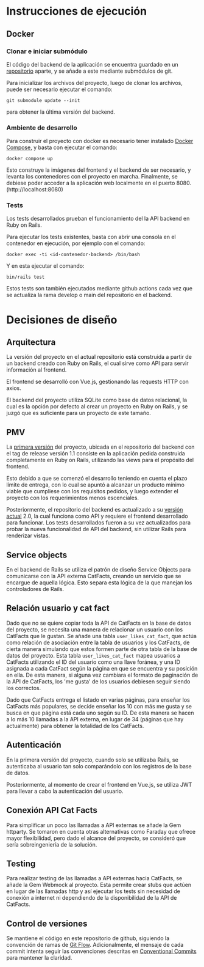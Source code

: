 ﻿# Instrucciones de ejecución

## Docker

### Clonar e iniciar submódulo

El código del backend de la aplicación se encuentra guardado en un [repositorio](https://github.com/aabarcam/ss-cat-facts-backend) aparte, y se añade a este mediante submódulos de git.

Para inicializar los archivos del proyecto, luego de clonar los archivos, puede ser necesario ejecutar el comando:

```
git submodule update --init
```

para obtener la última versión del backend.

### Ambiente de desarrollo

Para construir el proyecto con docker es necesario tener instalado [Docker Compose](https://docs.docker.com/compose/install/), y basta con ejecutar el comando:

```
docker compose up
```

Esto construye la imágenes del frontend y el backend de ser necesario, y levanta los contenedores con el proyecto en marcha. Finalmente, se debiese poder acceder a la aplicación web localmente en el puerto 8080. (http://localhost:8080)

### Tests

Los tests desarrollados prueban el funcionamiento del la API backend en Ruby on Rails.

Para ejecutar los tests existentes, basta con abrir una consola en el contenedor en ejecución, por ejemplo con el comando:

```
docker exec -ti <id-contenedor-backend> /bin/bash
```

Y en esta ejecutar el comando:

```
bin/rails test
```

Estos tests son también ejecutados mediante github actions cada vez que se actualiza la rama develop o main del repositorio en el backend.

# Decisiones de diseño

## Arquitectura

La versión del proyecto en el actual repositorio está construida a partir de un backend creado con Ruby on Rails, el cual sirve como API para servir información al frontend.

El frontend se desarrolló con Vue.js, gestionando las requests HTTP con axios.

El backend del proyecto utiliza SQLite como base de datos relacional, la cual es la opción por defecto al crear un proyecto en Ruby on Rails, y se juzgó que es suficiente para un proyecto de este tamaño.

## PMV

La [primera versión](https://github.com/aabarcam/ss-cat-facts-backend/tree/0f6a1fe2f2723c097c7eb92a849b5adf52f0d8ed) del proyecto, ubicada en el repositorio del backend con el tag de release versión 1.1 consiste en la aplicación pedida construida completamente en Ruby on Rails, utilizando las views para el propósito del frontend.

Esto debido a que se comenzó el desarrollo teniendo en cuenta el plazo límite de entrega, con lo cual se apuntó a alcanzar un producto mínimo viable que cumpliese con los requisitos pedidos, y luego extender el proyecto con los requerimientos menos escenciales.

Posteriormente, el repositorio del backend es actualizado a su [versión actual](https://github.com/aabarcam/ss-cat-facts-backend/tree/version.2.0) 2.0, la cual funciona como API y requiere el frontend desarrollado para funcionar. Los tests desarrollados fueron a su vez actualizados para probar la nueva funcionalidad de API del backend, sin utilizar Rails para renderizar vistas.

## Service objects

En el backend de Rails se utiliza el patrón de diseño Service Objects para comunicarse con la API externa CatFacts, creando un servicio que se encargue de aquella lógica. Esto separa esta lógica de la que manejan los controladores de Rails.

## Relación usuario y cat fact

Dado que no se quiere copiar toda la API de CatFacts en la base de datos del proyecto, se necesita una manera de relacionar un usuario con los CatFacts que le gustan. Se añade una tabla ```user_likes_cat_fact```, que actúa como relación de asociación entre la tabla de usuarios y los CatFacts, de cierta manera simulando que estos formen parte de otra tabla de la base de datos del proyecto. Esta tabla ```user_likes_cat_fact``` mapea usuarios a CatFacts utilizando el ID del usuario como una llave foránea, y una ID asignada a cada CatFact según la página en que se encuentra y su posición en ella. De esta manera, si alguna vez cambiara el formato de paginación de la API de CatFacts, los 'me gusta' de los usuarios debiesen seguir siendo los correctos.

Dado que CatFacts entrega el listado en varias páginas, para enseñar los CatFacts más populares, se decide enseñar los 10 con más me gusta y se busca en que página está cada uno según su ID. De esta manera se hacen a lo más 10 llamadas a la API externa, en lugar de 34 (páginas que hay actualmente) para obtener la totalidad de los CatFacts.

## Autenticación

En la primera versión del proyecto, cuando solo se utilizaba Rails, se autenticaba al usuario tan solo comparándolo con los registros de la base de datos.

Posteriormente, al momento de crear el frontend en Vue.js, se utiliza JWT para llevar a cabo la autenticación del usuario.

## Conexión API Cat Facts

Para simplificar un poco las llamadas a API externas se añade la Gem httparty. Se tomaron en cuenta otras alternativas como Faraday que ofrece mayor flexibilidad, pero dado el alcance del proyecto, se consideró que sería sobreingeniería de la solución.

## Testing

Para realizar testing de las llamadas a API externas hacia CatFacts, se añade la Gem Webmock al proyecto. Esta permite crear stubs que actúen en lugar de las llamadas http y así ejecutar los tests sin necesidad de conexión a internet ni dependiendo de la disponibilidad de la API de CatFacts.

## Control de versiones

Se mantiene el código en este repositorio de github, siguiendo la convención de ramas de [Git Flow](https://danielkummer.github.io/git-flow-cheatsheet/index.es_ES.html). Adicionalmente, el mensaje de cada commit intenta seguir las convenciones descritas en [Conventional Commits](https://www.conventionalcommits.org/en/v1.0.0/) para mantener la claridad.
